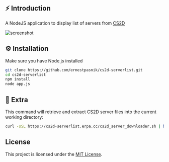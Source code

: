 ## ⚡️ Introduction
A NodeJS application to display list of servers from [CS2D](https://cs2d.com)

![screenshot](https://i.imgur.com/GCyLMk0.png)

## ⚙️ Installation
Make sure you have Node.js installed
```bash
git clone https://github.com/ernestpasnik/cs2d-serverlist.git
cd cs2d-serverlist
npm install
node app.js
```

## 📜 Extra
This command will retrieve and extract CS2D server files into the current working directory:
```bash
curl -sSL https://cs2d-serverlist.erpa.cc/cs2d_server_downloader.sh | bash
```

## License
This project is licensed under the [MIT License](LICENSE).
